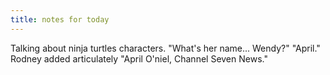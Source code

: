 ```yaml
---
title: notes for today
---
```


Talking about ninja turtles characters.  "What's her name... Wendy?"
"April."  Rodney added articulately "April O'niel, Channel Seven News."
